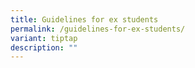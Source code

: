 ```yaml
---
title: Guidelines for ex students
permalink: /guidelines-for-ex-students/
variant: tiptap
description: ""
---
```

